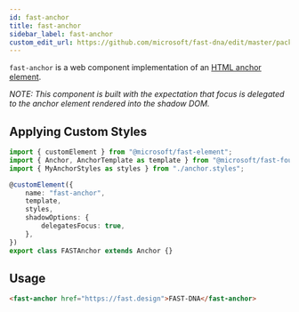 ```yaml
---
id: fast-anchor
title: fast-anchor
sidebar_label: fast-anchor
custom_edit_url: https://github.com/microsoft/fast-dna/edit/master/packages/web-components/fast-foundation/src/anchor/README.md
---
```


`fast-anchor` is a web component implementation of an [HTML anchor element](https://developer.mozilla.org/en-US/docs/Web/HTML/Element/a). 

*NOTE: This component is built with the expectation that focus is delegated to the anchor element rendered into the shadow DOM.*

## Applying Custom Styles

```ts
import { customElement } from "@microsoft/fast-element";
import { Anchor, AnchorTemplate as template } from "@microsoft/fast-foundation";
import { MyAnchorStyles as styles } from "./anchor.styles";

@customElement({
    name: "fast-anchor",
    template,
    styles,
    shadowOptions: {
        delegatesFocus: true,
    },
})
export class FASTAnchor extends Anchor {}
```

## Usage
```html
<fast-anchor href="https://fast.design">FAST-DNA</fast-anchor>
```